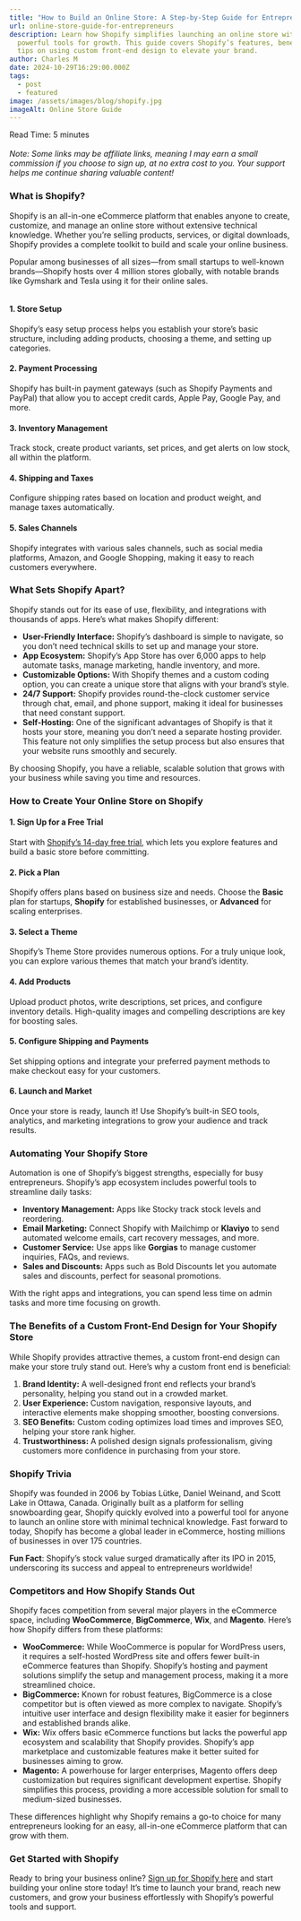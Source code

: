 ```yaml
---
title: "How to Build an Online Store: A Step-by-Step Guide for Entrepreneurs"
url: online-store-guide-for-entrepreneurs
description: Learn how Shopify simplifies launching an online store with
  powerful tools for growth. This guide covers Shopify’s features, benefits, and
  tips on using custom front-end design to elevate your brand.
author: Charles M
date: 2024-10-29T16:29:00.000Z
tags:
  - post
  - featured
image: /assets/images/blog/shopify.jpg
imageAlt: Online Store Guide
---
```

Read Time: 5 minutes\
\
*Note: Some links may be affiliate links, meaning I may earn a small commission if you choose to sign up, at no extra cost to you. Your support helps me continue sharing valuable content!*

<h3>What is Shopify?</h3>

Shopify is an all-in-one eCommerce platform that enables anyone to create, customize, and manage an online store without extensive technical knowledge. Whether you’re selling products, services, or digital downloads, Shopify provides a complete toolkit to build and scale your online business.

Popular among businesses of all sizes—from small startups to well-known brands—Shopify hosts over 4 million stores globally, with notable brands like Gymshark and Tesla using it for their online sales.

<img class="/assets/images/blog/shopify-process.jpg" />

<h4>1. Store Setup</h4>

Shopify’s easy setup process helps you establish your store’s basic structure, including adding products, choosing a theme, and setting up categories.

<h4>2. Payment Processing</h4>

Shopify has built-in payment gateways (such as Shopify Payments and PayPal) that allow you to accept credit cards, Apple Pay, Google Pay, and more.

<h4>3. Inventory Management</h4>

Track stock, create product variants, set prices, and get alerts on low stock, all within the platform.

<h4>4. Shipping and Taxes</h4>

Configure shipping rates based on location and product weight, and manage taxes automatically.

<h4>5. Sales Channels</h4>

Shopify integrates with various sales channels, such as social media platforms, Amazon, and Google Shopping, making it easy to reach customers everywhere.

<h3>What Sets Shopify Apart?</h3>

Shopify stands out for its ease of use, flexibility, and integrations with thousands of apps. Here’s what makes Shopify different:

<ul>
  <li><strong>User-Friendly Interface:</strong> Shopify’s dashboard is simple to navigate, so you don’t need technical skills to set up and manage your store.</li>
  <li><strong>App Ecosystem:</strong> Shopify’s App Store has over 6,000 apps to help automate tasks, manage marketing, handle inventory, and more.</li>
  <li><strong>Customizable Options:</strong> With Shopify themes and a custom coding option, you can create a unique store that aligns with your brand’s style.</li>
  <li><strong>24/7 Support:</strong> Shopify provides round-the-clock customer service through chat, email, and phone support, making it ideal for businesses that need constant support.</li>
  <li><strong>Self-Hosting:</strong> One of the significant advantages of Shopify is that it hosts your store, meaning you don’t need a separate hosting provider. This feature not only simplifies the setup process but also ensures that your website runs smoothly and securely.</li>
</ul>

By choosing Shopify, you have a reliable, scalable solution that grows with your business while saving you time and resources.

<h3>How to Create Your Online Store on Shopify</h3>

<h4>1. Sign Up for a Free Trial</h4>

Start with <a href="https://shopify.pxf.io/c/5804036/1061744/13624" target="_top">Shopify’s 14-day free trial</a>, which lets you explore features and build a basic store before committing.

<h4>2. Pick a Plan</h4>

Shopify offers plans based on business size and needs. Choose the <b>Basic</b> plan for startups, <b>Shopify</b> for established businesses, or <b>Advanced</b> for scaling enterprises.

<h4>3. Select a Theme</h4>

Shopify’s Theme Store provides numerous options. For a truly unique look, you can explore various themes that match your brand’s identity.

<h4>4. Add Products</h4>

Upload product photos, write descriptions, set prices, and configure inventory details. High-quality images and compelling descriptions are key for boosting sales.

<h4>5. Configure Shipping and Payments</h4>

Set shipping options and integrate your preferred payment methods to make checkout easy for your customers.

<h4>6. Launch and Market</h4>

Once your store is ready, launch it! Use Shopify’s built-in SEO tools, analytics, and marketing integrations to grow your audience and track results.

<h3>Automating Your Shopify Store</h3>

Automation is one of Shopify’s biggest strengths, especially for busy entrepreneurs. Shopify’s app ecosystem includes powerful tools to streamline daily tasks:

<ul>
  <li><strong>Inventory Management:</strong> Apps like Stocky track stock levels and reordering.</li>
  <li><strong>Email Marketing:</strong> Connect Shopify with Mailchimp or <b>Klaviyo</b> to send automated welcome emails, cart recovery messages, and more.</li>
  <li><strong>Customer Service:</strong> Use apps like <b>Gorgias</b> to manage customer inquiries, FAQs, and reviews.</li>
  <li><strong>Sales and Discounts:</strong> Apps such as Bold Discounts let you automate sales and discounts, perfect for seasonal promotions.</li>
</ul>

With the right apps and integrations, you can spend less time on admin tasks and more time focusing on growth.

<h3>The Benefits of a Custom Front-End Design for Your Shopify Store</h3>

While Shopify provides attractive themes, a custom front-end design can make your store truly stand out. Here’s why a custom front end is beneficial:

<ol>
  <li><strong>Brand Identity:</strong> A well-designed front end reflects your brand’s personality, helping you stand out in a crowded market.</li>
  <li><strong>User Experience:</strong> Custom navigation, responsive layouts, and interactive elements make shopping smoother, boosting conversions.</li>
  <li><strong>SEO Benefits:</strong> Custom coding optimizes load times and improves SEO, helping your store rank higher.</li>
  <li><strong>Trustworthiness:</strong> A polished design signals professionalism, giving customers more confidence in purchasing from your store.</li>
</ol>

<h3>Shopify Trivia</h3>

Shopify was founded in 2006 by Tobias Lütke, Daniel Weinand, and Scott Lake in Ottawa, Canada. Originally built as a platform for selling snowboarding gear, Shopify quickly evolved into a powerful tool for anyone to launch an online store with minimal technical knowledge. Fast forward to today, Shopify has become a global leader in eCommerce, hosting millions of businesses in over 175 countries.

<b>Fun Fact</b>: Shopify’s stock value surged dramatically after its IPO in 2015, underscoring its success and appeal to entrepreneurs worldwide!

<h3>Competitors and How Shopify Stands Out</h3>

Shopify faces competition from several major players in the eCommerce space, including <b>WooCommerce</b>, <b>BigCommerce</b>, <b>Wix</b>, and <b>Magento</b>. Here’s how Shopify differs from these platforms:

<ul>
  <li><strong>WooCommerce:</strong> While WooCommerce is popular for WordPress users, it requires a self-hosted WordPress site and offers fewer built-in eCommerce features than Shopify. Shopify’s hosting and payment solutions simplify the setup and management process, making it a more streamlined choice.</li>
  <li><strong>BigCommerce:</strong> Known for robust features, BigCommerce is a close competitor but is often viewed as more complex to navigate. Shopify’s intuitive user interface and design flexibility make it easier for beginners and established brands alike.</li>
  <li><strong>Wix:</strong> Wix offers basic eCommerce functions but lacks the powerful app ecosystem and scalability that Shopify provides. Shopify’s app marketplace and customizable features make it better suited for businesses aiming to grow.</li>
  <li><strong>Magento:</strong> A powerhouse for larger enterprises, Magento offers deep customization but requires significant development expertise. Shopify simplifies this process, providing a more accessible solution for small to medium-sized businesses.</li>
</ul>

These differences highlight why Shopify remains a go-to choice for many entrepreneurs looking for an easy, all-in-one eCommerce platform that can grow with them.

<h3>Get Started with Shopify</h3>

Ready to bring your business online? <a href="https://shopify.pxf.io/c/5804036/1061744/13624" target="_top">Sign up for Shopify here</a> and start building your online store today! It’s time to launch your brand, reach new customers, and grow your business effortlessly with Shopify’s powerful tools and support.
